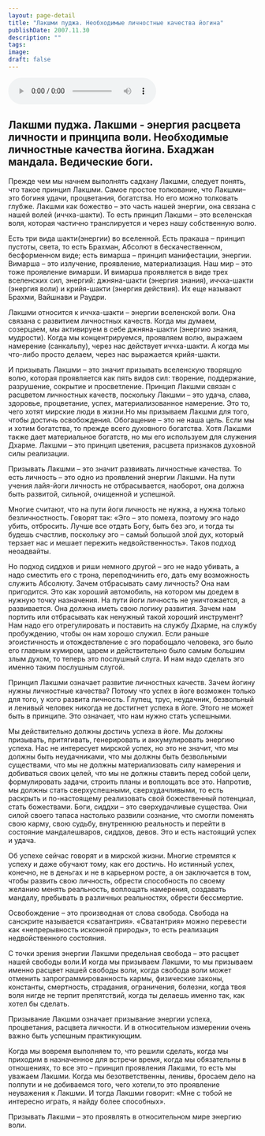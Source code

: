 ```yaml
---
layout: page-detail
title: "Лакшми пуджа. Необходимые личностные качества йогина"
publishDate: 2007.11.30
description: ""
tags:
image:
draft: false
---
```


<audio title="2007.11.30 - Лакшми пуджа. Необходимые личностные качества йогина.mp3" src="/upload/iblock/9b2/9b22617f8b7cd88132e1d979f636114c.mp3" controls=""></audio>

## **Лакшми пуджа. Лакшми - энергия расцвета личности и принципа воли.** **Необходимые личностные качества йогина.** **Бхаджан мандала.** **Ведические боги.**
 Прежде чем мы начнем выполнять садхану Лакшми, следует понять, что такое принцип Лакшми. Самое простое толкование, что Лакшми– это богиня удачи, процветания, богатства. Но его можно толковать глубже. Лакшми как божество – это часть нашей энергии, она связана с нашей волей (иччха-шакти). То есть принцип Лакшми – это вселенская воля, которая частично транслируется и через нашу собственную волю.

 Есть три вида шакти(энергии) во вселенной. Есть пракаша – принцип пустоты, света, то есть Брахман, Абсолют в бескачественном, бесформенном виде; есть вимарша – принцип манифестации, энергии. Вимарша – это излучение, проявление, материализация. Наш мир – это тоже проявление вимарши. И вимарша проявляется в виде трех вселенских сил, энергий: джняна-шакти (энергия знания), иччха-шакти (энергия воли) и крийя-шакти (энергия действия). Их еще называют Брахми, Вайшнави и Раудри.

 Лакшми относится к иччха-шакти – энергии вселенской воли. Она связана с развитием личностных качеств. Когда мы думаем, созерцаем, мы активируем в себе джняна-шакти (энергию знания, мудрости). Когда мы концентрируемся, проявляем волю, выражаем намерение (санкальпу), через нас действует иччха-шакти. А когда мы что-либо просто делаем, через нас выражается крийя-шакти.

 И призывать Лакшми – это значит призывать вселенскую творящую волю, которая проявляется как пять видов сил: творение, поддержание, разрушение, сокрытие и просветление. Принцип Лакшми связан с расцветом личностных качеств, поскольку Лакшми – это удача, слава, здоровье, процветание, успех, материализованное намерение. Это то, чего хотят мирские люди в жизни.Но мы призываем Лакшми для того, чтобы достичь освобождения. Обогащение – это не наша цель. Если мы и хотим богатства, то прежде всего духовного богатства. Хотя Лакшми также дает материальное богатств, но мы его используем для служения Дхарме. Лакшми – это принцип цветения, расцвета признаков духовной силы реализации.

 Призывать Лакшми – это значит развивать личностные качества. То есть личность – это одно из проявлений энергии Лакшми. На пути учения лайя-йоги личность не отбрасывается, наоборот, она должна быть развитой, сильной, очищенной и успешной.

 Многие считают, что на пути йоги личность не нужна, а нужна только безличностность. Говорят так: «Эго – это помеха, поэтому эго надо убить, отбросить. Лучше все отдать Богу, быть без эго, и тогда ты будешь счастлив, поскольку эго – самый большой злой дух, который терзает нас и мешает пережить недвойственность». Таков подход неоадвайты.

 Но подход сиддхов и риши немного другой – эго не надо убивать, а надо сместить его с трона, переподчинить его, дать ему возможность служить Абсолюту. Зачем отбрасывать саму личность? Она нам пригодится. Это как хороший автомобиль, на котором мы доедем в нужную точку назначения. На пути йоги личность не уничтожается, а развивается. Она должна иметь свою логику развития. Зачем нам портить или отбрасывать как ненужный такой хороший инструмент? Нам надо его отрегулировать и поставить на службу Дхарме, на службу пробуждению, чтобы он нам хорошо служил. Если раньше эгоистичность и отождествление с эго порабощало человека, эго было его главным кумиром, царем и действительно было самым большим злым духом, то теперь это послушный слуга. И нам надо сделать эго именно таким послушным слугой.

 Принцип Лакшми означает развитие личностных качеств. Зачем йогину нужны личностные качества? Потому что успех в йоге возможен только для того, у кого развита личность. Глупец, трус, неудачник, безвольный и ленивый человек никогда не достигнет успеха в йоге. Этого не может быть в принципе. Это означает, что нам нужно стать успешными.

 Мы действительно должны достичь успеха в йоге. Мы должны призывать, притягивать, генерировать и аккумулировать энергию успеха. Нас не интересует мирской успех, но это не значит, что мы должны быть неудачниками, что мы должны быть безвольными существами, что мы не должны материализовать силу намерения и добиваться своих целей, что мы не должны ставить перед собой цели, формулировать задачи, строить планы и воплощать все это. Напротив, мы должны стать сверхуспешными, сверхудачливыми, то есть раскрыть и по-настоящему реализовать свой божественный потенциал, стать божествами. Боги, сиддхи – это сверхудачливые существа. Они силой своего тапаса настолько развили сознание, что смогли поменять свою карму, свою судьбу, внутреннюю реальность и перейти в состояние мандалешваров, сиддхов, девов. Это и есть настоящий успех и удача.

 Об успехе сейчас говорят и в мирской жизни. Многие стремятся к успеху и даже обучают тому, как его достичь. Но истинный успех, конечно, не в деньгах и не в карьерном росте, а он заключается в том, чтобы развить свою личность, обрести способность по своему желанию менять реальность, воплощать намерения, создавать мандалу, пребывать в различных реальностях, обрести бессмертие.

 Освобождение – это производная от слова свобода. Свобода на санскрите называется «сватантрия». «Сватантрия» можно перевести как «непрерывность исконной природы», то есть реализация недвойственного состояния.

 С точки зрения энергии Лакшми предельная свобода – это расцвет нашей свободы воли.И когда мы призываем Лакшми, то мы призываем именно расцвет нашей свободы воли, когда свобода воли может отменить запрограммированность кармы, физические законы, константы, смертность, страдания, ограничения, болезни, когда твоя воля нигде не терпит препятствий, когда ты делаешь именно так, как хотел бы сделать.

 Призывание Лакшми означает призывание энергии успеха, процветания, расцвета личности. И в относительном измерении очень важно быть успешным практикующим.

 Когда мы вовремя выполняем то, что решили сделать, когда мы приходим в назначенное для встречи время, когда мы обязательны в отношениях, то все это – принцип проявления Лакшми, то есть мы уважаем Лакшми. Когда мы безответственны, ленивы, бросаем дело на полпути и не добиваемся того, чего хотели,то это проявление неуважения к Лакшми. И тогда Лакшми говорит: «Мне с тобой не интересно играть, я найду более способных».

 Призывать Лакшми – это проявлять в относительном мире энергию воли.
  
  
